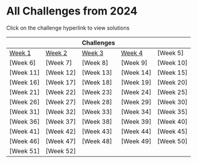 # All Challenges from 2024

Click on the challenge hyperlink to view solutions

|                            |                            | Challenges                 |                            |           |
| -------------------------- | -------------------------- | -------------------------- | -------------------------- | --------- |
| [Week 1](Week_1/README.md) | [Week 2](Week_2/README.md) | [Week 3](Week_3/README.md) | [Week 4](Week_4/README.md) | [Week 5]  |
| [Week 6]                   | [Week 7]                   | [Week 8]                   | [Week 9]                   | [Week 10] |
| [Week 11]                  | [Week 12]                  | [Week 13]                  | [Week 14]                  | [Week 15] |
| [Week 16]                  | [Week 17]                  | [Week 18]                  | [Week 19]                  | [Week 20] |
| [Week 21]                  | [Week 22]                  | [Week 23]                  | [Week 24]                  | [Week 25] |
| [Week 26]                  | [Week 27]                  | [Week 28]                  | [Week 29]                  | [Week 30] |
| [Week 31]                  | [Week 32]                  | [Week 33]                  | [Week 34]                  | [Week 35] |
| [Week 36]                  | [Week 37]                  | [Week 38]                  | [Week 39]                  | [Week 40] |
| [Week 41]                  | [Week 42]                  | [Week 43]                  | [Week 44]                  | [Week 45] |
| [Week 46]                  | [Week 47]                  | [Week 48]                  | [Week 49]                  | [Week 50] |
| [Week 51]                  | [Week 52]                  |                            |                            |           |
